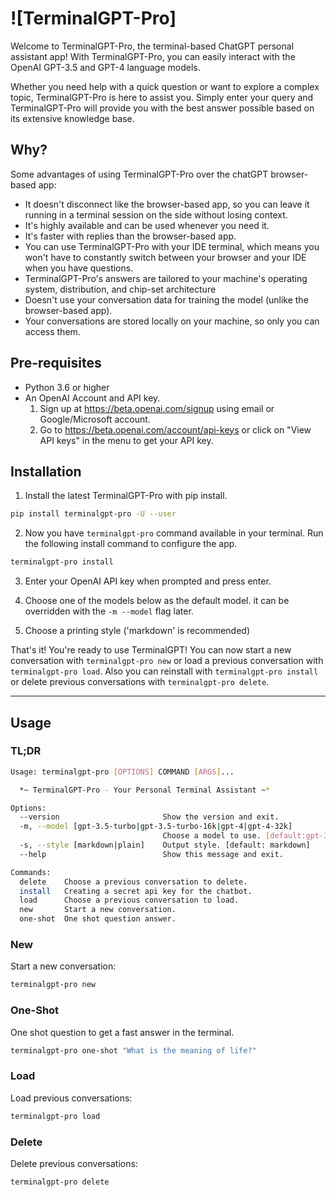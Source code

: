 # ![TerminalGPT-Pro]


Welcome to TerminalGPT-Pro, the terminal-based ChatGPT personal assistant app!
With TerminalGPT-Pro, you can easily interact with the OpenAI GPT-3.5 and GPT-4 language models.

Whether you need help with a quick question or want to explore a complex topic, TerminalGPT-Pro is here to assist you. Simply enter your query and TerminalGPT-Pro will provide you with the best answer possible based on its extensive knowledge base.


## Why?

Some advantages of using TerminalGPT-Pro over the chatGPT browser-based app:

- It doesn't disconnect like the browser-based app, so you can leave it running in a terminal session on the side without losing context.
- It's highly available and can be used whenever you need it.
- It's faster with replies than the browser-based app.
- You can use TerminalGPT-Pro with your IDE terminal, which means you won't have to constantly switch between your browser and your IDE when you have questions.
- TerminalGPT-Pro's answers are tailored to your machine's operating system, distribution, and chip-set architecture
- Doesn't use your conversation data for training the model (unlike the browser-based app).
- Your conversations are stored locally on your machine, so only you can access them.

## Pre-requisites

- Python 3.6 or higher
- An OpenAI Account and API key.
   1. Sign up at <https://beta.openai.com/signup> using email or Google/Microsoft account.
   2. Go to <https://beta.openai.com/account/api-keys> or click on "View API keys" in the menu to get your API key.

## Installation

1. Install the latest TerminalGPT-Pro with pip install.

```sh
pip install terminalgpt-pro -U --user
```

2. Now you have `terminalgpt-pro` command available in your terminal. Run the following install command to configure the app.

```sh
terminalgpt-pro install
```

3. Enter your OpenAI API key when prompted and press enter.

4. Choose one of the models below as the default model. it can be overridden with the `-m --model` flag later.

5.  Choose a printing style ('markdown' is recommended)

That's it! You're ready to use TerminalGPT!
You can now start a new conversation with `terminalgpt-pro new` or load a previous conversation with `terminalgpt-pro load`. Also you can reinstall with `terminalgpt-pro install` or delete previous conversations with `terminalgpt-pro delete`.

---

## Usage

### TL;DR

```sh
Usage: terminalgpt-pro [OPTIONS] COMMAND [ARGS]...

  *~ TerminalGPT-Pro - Your Personal Terminal Assistant ~*

Options:
  --version                       Show the version and exit.
  -m, --model [gpt-3.5-turbo|gpt-3.5-turbo-16k|gpt-4|gpt-4-32k]
                                  Choose a model to use. [default:gpt-3.5-turbo]
  -s, --style [markdown|plain]    Output style. [default: markdown]
  --help                          Show this message and exit.

Commands:
  delete    Choose a previous conversation to delete.
  install   Creating a secret api key for the chatbot.
  load      Choose a previous conversation to load.
  new       Start a new conversation.
  one-shot  One shot question answer.
```

### New

Start a new conversation:

```sh
terminalgpt-pro new
```

### One-Shot

One shot question to get a fast answer in the terminal.

```sh
terminalgpt-pro one-shot "What is the meaning of life?"
```

### Load

Load previous conversations:

```sh
terminalgpt-pro load
```

### Delete

Delete previous conversations:

```sh
terminalgpt-pro delete
```

